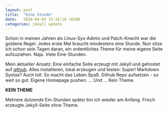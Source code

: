 ```yaml
---
layout: post
title:  "Eine Stunde"
date:   2020-04-03 15:24:18 +0200
categories: jekyll update
---
```

Schon in meinen Jahren als Linux-Sys-Admin und Patch-Knecht war die goldene Regel: 
Jedes erste Mal braucht mindestens eine Stunde. Nun sitze ich schon sein Tagen daran, ein ordentliches Theme für meine eigene Seite aufzuziehen.
Naja. 
Viele Eine-Stunden.

Mein aktueller Ansatz:
Eine einfache Seite erzeugt mit Jekyll und gehostet auf [github](https://github.com). 
Alles installieren, lokal erzeugen und testen: 
Super! 
Markdown Syntax? 
Auch toll. 
So macht das Leben Spaß. 
Github Repo aufsetzen - so weit so gut. 
Eigene Homepage pushen. 
... Und ... 
Kein Theme.

**KEIN THEME**

Mehrere dutzende Ein-Stunden später bin ich wieder am Anfang.
Frisch erzeugte Jekyll-Seite ohne Theme.
